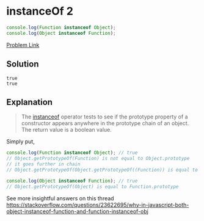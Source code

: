 # instanceOf 2

```js
console.log(Function instanceof Object);
console.log(Object instanceof Function);
```

[Problem Link](https://bigfrontend.dev/quiz/instanceOf-2)

## Solution

```
true
true
```

## Explanation

> The [instanceof](https://developer.mozilla.org/en-US/docs/Web/JavaScript/Reference/Operators/instanceof) operator tests to see if the prototype property of a constructor appears anywhere in the prototype chain of an object. The return value is a boolean value.

Simply put,

```js
console.log(Function instanceof Object); // true
// Object.getPrototypeOf(Function) is not equal to Object.prototype
// it goes further in chain
// Object.getPrototypeOf(Object.getPrototypeOf((Function)) is equal to Object.prototype

console.log(Object instanceof Function); // true
// Object.getPrototypeOf(Object) is equal to Function.prototype
```

See more insightful answers on this thread https://stackoverflow.com/questions/23622695/why-in-javascript-both-object-instanceof-function-and-function-instanceof-obj
